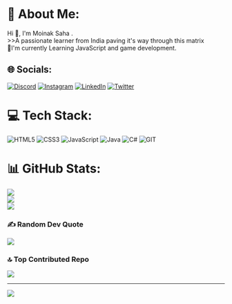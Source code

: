 # 💫 About Me:
Hi 👋, I'm Moinak Saha .<br>>>A passionate learner from India paving it's way through this matrix<br>🌱I'm currently Learning JavaScript and game development.<br>


## 🌐 Socials:
[![Discord](https://img.shields.io/badge/Discord-%237289DA.svg?logo=discord&logoColor=white)](https://discord.gg/554911578483458048) [![Instagram](https://img.shields.io/badge/Instagram-%23E4405F.svg?logo=Instagram&logoColor=white)](https://instagram.com/moinak_saha_30) [![LinkedIn](https://img.shields.io/badge/LinkedIn-%230077B5.svg?logo=linkedin&logoColor=white)](https://linkedin.com/in/moinak-saha-253b5625b) [![Twitter](https://img.shields.io/badge/Twitter-%231DA1F2.svg?logo=Twitter&logoColor=white)](https://twitter.com/@MoinakSaha30) 

# 💻 Tech Stack:
![HTML5](https://img.shields.io/badge/html5-%23E34F26.svg?style=flat&logo=html5&logoColor=white) ![CSS3](https://img.shields.io/badge/css3-%231572B6.svg?style=flat&logo=css3&logoColor=white) ![JavaScript](https://img.shields.io/badge/javascript-%23323330.svg?style=flat&logo=javascript&logoColor=%23F7DF1E) ![Java](https://img.shields.io/badge/java-%23ED8B00.svg?style=flat&logo=openjdk&logoColor=white) ![C#](https://img.shields.io/badge/c%23-%23239120.svg?style=flat&logo=c-sharp&logoColor=white) ![GIT](https://img.shields.io/badge/Git-fc6d26?style=flat&logo=git&logoColor=white)
# 📊 GitHub Stats:
![](https://github-readme-stats.vercel.app/api?username=InvisZero&theme=dark&hide_border=false&include_all_commits=false&count_private=false)<br/>
![](https://github-readme-streak-stats.herokuapp.com/?user=InvisZero&theme=dark&hide_border=false)<br/>
![](https://github-readme-stats.vercel.app/api/top-langs/?username=InvisZero&theme=dark&hide_border=false&include_all_commits=false&count_private=false&layout=compact)

### ✍️ Random Dev Quote
![](https://quotes-github-readme.vercel.app/api?type=horizontal&theme=tokyonight)

### 🔝 Top Contributed Repo
![](https://github-contributor-stats.vercel.app/api?username=InvisZero&limit=5&theme=tokyonight&combine_all_yearly_contributions=true)

---
[![](https://visitcount.itsvg.in/api?id=InvisZero&icon=9&color=9)](https://visitcount.itsvg.in)

<!-- Proudly created with GPRM ( https://gprm.itsvg.in ) -->
